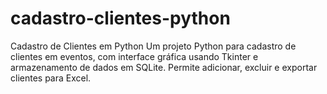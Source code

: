 # cadastro-clientes-python
Cadastro de Clientes em Python Um projeto Python para cadastro de clientes em eventos, com interface gráfica usando Tkinter e armazenamento de dados em SQLite. Permite adicionar, excluir e exportar clientes para Excel.
